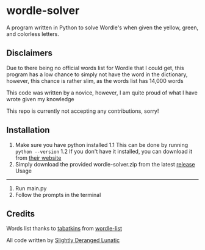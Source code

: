 # wordle-solver
A program written in Python to solve Wordle's when given the yellow, green, and colorless letters.

Disclaimers
---
Due to there being no official words list for Wordle that I could get, this program has a low chance to simply not have the word in the dictionary, however, this chance is rather slim, as the words list has 14,000 words

This code was written by a novice, however, I am quite proud of what I have wrote given my knowledge

This repo is currently not accepting any contributions, sorry!

Installation
---
1. Make sure you have python installed
   1.1 This can be done by running `python --version`
   1.2 If you don't have it installed, you can download it from [their website](https://www.python.org/downloads/)
2. Simply download the provided wordle-solver.zip from the latest [release](https://github.com/Slightly-Deranged-Lunatic/wordle-solver/releases/)
Usage
---
1. Run main.py
2. Follow the prompts in the terminal

Credits
---
Words list thanks to [tabatkins](https://github.com/tabatkins) from [wordle-list](https://github.com/tabatkins/wordle-list)

All code written by [Slightly Deranged Lunatic](https://github.com/Slightly-Deranged-Lunatic)
